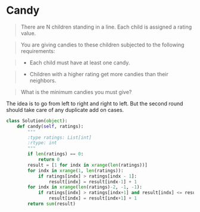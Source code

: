 # Candy

> There are N children standing in a line. Each child is assigned a rating value.

> You are giving candies to these children subjected to the following requirements:

> * Each child must have at least one candy.

> * Children with a higher rating get more candies than their neighbors.

> What is the minimum candies you must give?

The idea is to go from left to right and right to left. But the second round should take care of any duplicate add on cases.

```Python
class Solution(object):
    def candy(self, ratings):
        """
        :type ratings: List[int]
        :rtype: int
        """
        if len(ratings) == 0:
            return 0
        result = [1 for indx in xrange(len(ratings))]
        for indx in xrange(1, len(ratings)):
            if ratings[indx] > ratings[indx - 1]:
                result[indx] = result[indx-1] + 1
        for indx in xrange(len(ratings)-2, -1, -1):
            if ratings[indx] > ratings[indx+1] and result[indx] <= result[indx+1]:
                result[indx] = result[indx+1] + 1
        return sum(result)  
```
